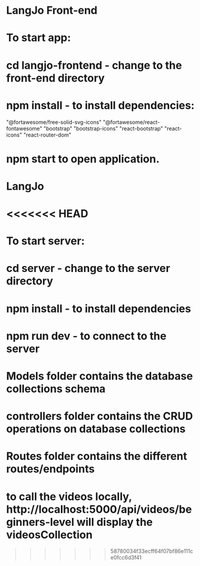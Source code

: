 # LangJo Front-end


# To start app: 
# cd langjo-frontend  - change to the front-end directory
# npm install - to install dependencies:
"@fortawesome/free-solid-svg-icons"
"@fortawesome/react-fontawesome"
"bootstrap"
"bootstrap-icons"
"react-bootstrap"
"react-icons"
"react-router-dom"
# npm start to open application.



# LangJo
<<<<<<< HEAD
=======

# To start server: 
# cd server  - change to the server directory
# npm install - to install dependencies
# npm run dev - to connect to the server

# Models folder contains the database collections schema
# controllers folder contains the CRUD  operations on database collections
# Routes folder contains the different routes/endpoints
# to call the videos locally, http://localhost:5000/api/videos/beginners-level will display the videosCollection
>>>>>>> 58780034f33ecff64f07bf86e111ce0fcc6d3f41
